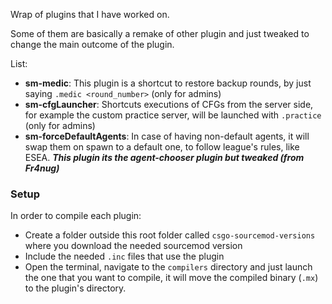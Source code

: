 Wrap of plugins that I have worked on.

Some of them are basically a remake of other plugin and just tweaked to change the main outcome of the plugin.

List:
* **sm-medic**: 
    This plugin is a shortcut to restore backup rounds, by just saying `.medic <round_number>` (only for admins)
* **sm-cfgLauncher**: 
    Shortcuts executions of CFGs from the server side, for example the custom practice server, will be launched with `.practice` (only for admins)
* **sm-forceDefaultAgents**: 
    In case of having non-default agents, it will swap them on spawn to a default one, to follow league's rules, like ESEA. ***This plugin its the agent-chooser plugin but tweaked (from Fr4nug)***

### Setup
In order to compile each plugin:
* Create a folder outside this root folder called `csgo-sourcemod-versions` where you download the needed sourcemod version
* Include the needed `.inc` files that use the plugin
* Open the terminal, navigate to the `compilers` directory and just launch the one that you want to compile, it will move the compiled binary (`.mx`) to the plugin's directory.